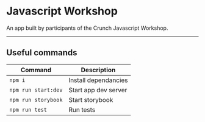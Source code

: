 # Javascript Workshop

An app built by participants of the Crunch Javascript Workshop.

***

## Useful commands

Command                   | Description
------------------------- | -----------
`npm i`                   | Install dependancies
`npm run start:dev`       | Start app dev server
`npm run storybook`       | Start storybook
`npm run test`            | Run tests
